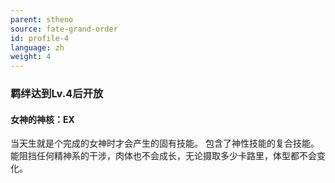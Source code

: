 ```yaml
---
parent: stheno
source: fate-grand-order
id: profile-4
language: zh
weight: 4
---
```


### 羁绊达到Lv.4后开放

#### 女神的神核：EX

当天生就是个完成的女神时才会产生的固有技能。
包含了神性技能的复合技能。
能阻挡任何精神系的干涉，肉体也不会成长，无论摄取多少卡路里，体型都不会变化。
